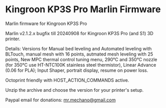 # Kingroon KP3S Pro Marlin Firmware

Marlin firmware for Kingroon KP3S Pro

Marlin v2.1.2.x bugfix till 20240908 for Kingroon KP3S Pro (and S1) 3D printer.

Details:
Versions for Manual bed leveling and Automated leveling with BLTouch, 
manual mesh with 16 points,
autmated mesh leveling with 25 points,
New MPC thermal control tuning menu,
290°C and 350°C nozzle (for 350°C use HT-NTC100K stainless steel thermistor),
Linear Advance (0.06 for PLA);
Input Shaper,
portrait display,
resume on power loss.

Octoprint friendly with HOST_ACTION_COMMANDS active.

Unzip the archive and choose the version for your printer's setup.

Paypal email for donations: mr.mechano@gmail.com
